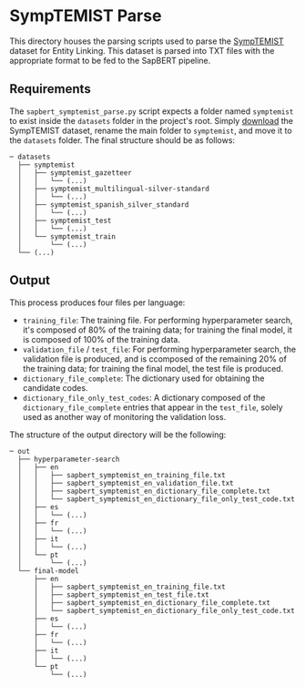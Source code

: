 # SympTEMIST Parse

This directory houses the parsing scripts used to parse the [SympTEMIST](https://temu.bsc.es/symptemist/) dataset for Entity Linking. This dataset is parsed into TXT files with the appropriate format to be fed to the SapBERT pipeline.

## Requirements

The `sapbert_symptemist_parse.py` script expects a folder named `symptemist` to exist inside the `datasets` folder in the project's root. Simply [download](https://zenodo.org/records/10635215) the SympTEMIST dataset, rename the main folder to `symptemist`, and move it to the `datasets` folder. The final structure should be as follows:

```
─ datasets
  ├── symptemist
  │   ├── symptemist_gazetteer
  │   │   └── (...)
  │   ├── symptemist_multilingual-silver-standard
  │   │   └── (...)
  │   ├── symptemist_spanish_silver_standard
  │   │   └── (...)
  │   ├── symptemist_test
  │   │   └── (...)
  │   └── symptemist_train
  │       └── (...)
  └── (...)
```

## Output

This process produces four files per language:
- `training_file`: The training file. For performing hyperparameter search, it's composed of 80% of the training data; for training the final model, it is composed of 100% of the training data.
- `validation_file` / `test_file`: For performing hyperparameter search, the validation file is produced, and is ccomposed of the remaining 20% of the training data; for training the final model, the test file is produced.
- `dictionary_file_complete`: The dictionary used for obtaining the candidate codes.
- `dictionary_file_only_test_codes`: A dictionary composed of the `dictionary_file_complete` entries that appear in the `test_file`, solely used as another way of monitoring the validation loss.

The structure of the output directory will be the following:
```
─ out
  ├── hyperparameter-search
  │   ├── en
  │   │   ├── sapbert_symptemist_en_training_file.txt
  │   │   ├── sapbert_symptemist_en_validation_file.txt
  │   │   ├── sapbert_symptemist_en_dictionary_file_complete.txt
  │   │   └── sapbert_symptemist_en_dictionary_file_only_test_code.txt
  │   ├── es
  │   │   └── (...)
  │   ├── fr
  │   │   └── (...)
  │   ├── it
  │   │   └── (...)
  │   └── pt
  │       └── (...)
  └── final-model
      ├── en
      │   ├── sapbert_symptemist_en_training_file.txt
      │   ├── sapbert_symptemist_en_test_file.txt
      │   ├── sapbert_symptemist_en_dictionary_file_complete.txt
      │   └── sapbert_symptemist_en_dictionary_file_only_test_code.txt
      ├── es
      │   └── (...)
      ├── fr
      │   └── (...)
      ├── it
      │   └── (...)
      └── pt
          └── (...)
```

